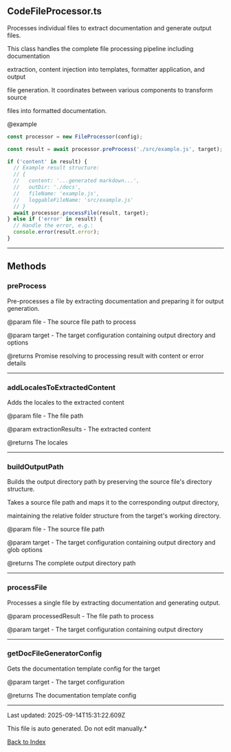 ## CodeFileProcessor.ts





 Processes individual files to extract documentation and generate output files.



 This class handles the complete file processing pipeline including documentation

 extraction, content injection into templates, formatter application, and output

 file generation. It coordinates between various components to transform source

 files into formatted documentation.



 @example

 ```typescript
 const processor = new FileProcessor(config);

 const result = await processor.preProcess('./src/example.js', target);

 if ('content' in result) {
   // Example result structure:
   // {
   //   content: '...generated markdown...',
   //   outDir: './docs',
   //   fileName: 'example.js',
   //   loggableFileName: 'src/example.js'
   // }
   await processor.processFile(result, target);
 } else if ('error' in result) {
   // Handle the error, e.g.:
   console.error(result.error);
 }
 ```
 



---



## Methods



### **preProcess**

 Pre-processes a file by extracting documentation and preparing it for output generation.



 @param file - The source file path to process

 @param target - The target configuration containing output directory and options

 @returns Promise resolving to processing result with content or error details

 



---



### **addLocalesToExtractedContent**

 Adds the locales to the extracted content

 @param file - The file path

 @param extractionResults - The extracted content

 @returns The locales

 



---



### **buildOutputPath**

 Builds the output directory path by preserving the source file's directory structure.

 

 Takes a source file path and maps it to the corresponding output directory,

 maintaining the relative folder structure from the target's working directory.

 

 @param file - The source file path

 @param target - The target configuration containing output directory and glob options

 @returns The complete output directory path

 



---



### **processFile**

 Processes a single file by extracting documentation and generating output.



 @param processedResult - The file path to process

 @param target - The target configuration containing output directory

 



---



### **getDocFileGeneratorConfig**

 Gets the documentation template config for the target

 

 @param target - The target configuration

 @returns The documentation template config

 



---



Last updated: 2025-09-14T15:31:22.609Z



This file is auto generated. Do not edit manually.*



[Back to Index](./index.md)